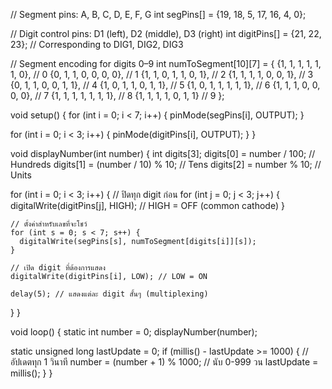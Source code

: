 // Segment pins: A, B, C, D, E, F, G
int segPins[] = {19, 18, 5, 17, 16, 4, 0};

// Digit control pins: D1 (left), D2 (middle), D3 (right)
int digitPins[] = {21, 22, 23};  // Corresponding to DIG1, DIG2, DIG3

// Segment encoding for digits 0–9
int numToSegment[10][7] = {
  {1, 1, 1, 1, 1, 1, 0}, // 0
  {0, 1, 1, 0, 0, 0, 0}, // 1
  {1, 1, 0, 1, 1, 0, 1}, // 2
  {1, 1, 1, 1, 0, 0, 1}, // 3
  {0, 1, 1, 0, 0, 1, 1}, // 4
  {1, 0, 1, 1, 0, 1, 1}, // 5
  {1, 0, 1, 1, 1, 1, 1}, // 6
  {1, 1, 1, 0, 0, 0, 0}, // 7
  {1, 1, 1, 1, 1, 1, 1}, // 8
  {1, 1, 1, 1, 0, 1, 1}  // 9
};

void setup() {
  for (int i = 0; i < 7; i++) {
    pinMode(segPins[i], OUTPUT);
  }

  for (int i = 0; i < 3; i++) {
    pinMode(digitPins[i], OUTPUT);
  }
}

void displayNumber(int number) {
  int digits[3];
  digits[0] = number / 100;         // Hundreds
  digits[1] = (number / 10) % 10;   // Tens
  digits[2] = number % 10;          // Units

  for (int i = 0; i < 3; i++) {
    // ปิดทุก digit ก่อน
    for (int j = 0; j < 3; j++) {
      digitalWrite(digitPins[j], HIGH); // HIGH = OFF (common cathode)
    }

    // ตั้งค่าสำหรับเลขที่จะโชว์
    for (int s = 0; s < 7; s++) {
      digitalWrite(segPins[s], numToSegment[digits[i]][s]);
    }

    // เปิด digit ที่ต้องการแสดง
    digitalWrite(digitPins[i], LOW); // LOW = ON

    delay(5); // แสดงแต่ละ digit สั้นๆ (multiplexing)
  }
}

void loop() {
  static int number = 0;
  displayNumber(number);

  static unsigned long lastUpdate = 0;
  if (millis() - lastUpdate >= 1000) {  // อัปเดตทุก 1 วินาที
    number = (number + 1) % 1000;       // นับ 0-999 วน
    lastUpdate = millis();
  }
}
